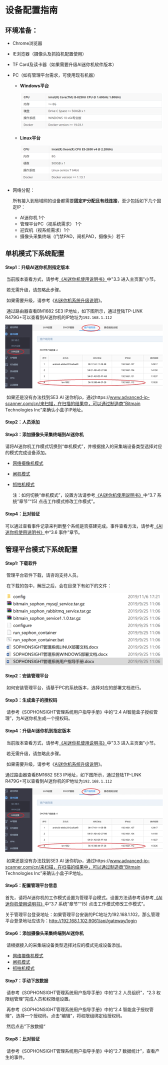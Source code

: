 # 设备配置指南

## 环境准备：

- Chrome浏览器

- IE浏览器（摄像头及抓拍机配置使用）

- TF Card及读卡器（如果需要升级AI迷你机软件版本）

- PC（如有管理平台需求，可使用现有机器）

  - **Windows平台**

    ![1573119377134](../../../../imgs/V2R3C01_1573119377134.png)

  - **Linux平台**

    ![1573119509865](../../../../imgs/V2R3C01_1573119509865.png)

- 网络分配：

  所有接入到局域网的设备都需要**固定IP分配且有线连接**，至少包括如下几个固定IP：

  - AI迷你机 1个
  - 管理平台PC（视系统需求） 1个
  - 迎宾机（视系统需求）1个
  - 摄像头采集终端（门禁PAD，闸机PAD，摄像头）若干

## 单机模式下系统配置

#### 	Step1：升级AI迷你机到指定版本

​	当前版本查看方式，请参考[《AI迷你机使用说明书》](../../../../../AIBOX/zh/V2R3C01/api-lie-biao/SE3-AI-Mini-ji-shuo-ming-shu/README.md)中"3.3 进入主页面"小节。

​	若无需升级，请忽略此步骤。

​	如果需要升级，请参考《[AI迷你机系统升级说明](../../../../../AIBOX/zh/V2R3C01/api-lie-biao/3.ke-hu-zhi-chi/3.update_support/README.md)》。

​	通过路由器查看BM1682 SE3 IP地址，如下图所示，通过登陆TP-LINK R479G+可以查看到AI迷你机的IP地址为`192.168.1.112`

![](../../../../imgs/wps2.jpg) 

​     如果还是没有办法找到SE3 AI 迷你机ip，通过https://www.advanced-ip-scanner.com/cn/来扫描，在扫描的结果中，可以通过制造商“Bitmain Technologies Inc”来确认小盒子IP地址。

#### 	Step2：人员添加

#### 	Step3：添加摄像头采集终端到AI迷你机

​	请将AI迷你机工作模式切换到“单机模式”，并根据接入的采集端设备类型选择对应的模式完成设备添加。

- [网络摄像机模式](wang-luo-she-xiang-ji-mo-shi/README.md)

- [闸机模式](zha-ji-mo-shi/README.md)

- [抓拍机模式](zhua-pai-ji-mo-shi/README.md)

  注：如何切换“单机模式”，设置方法请参考[《AI迷你机使用说明书》](../../../../../AIBOX/zh/V2R3C01/api-lie-biao/SE3-AI-Mini-ji-shuo-ming-shu/README.md)中“3.7 系统”章节”“(5) 点击工作模式修改工作模式”。

#### Step4：比对验证

​	可以通过查看事件记录来判断整个系统是否搭建完成。事件查看方法，请参考[《AI迷你机使用说明书》](../../../../../AIBOX/zh/V2R3C01/api-lie-biao/SE3-AI-Mini-ji-shuo-ming-shu/README.md)中“3.6 事件”章节。

## 管理平台模式下系统配置

#### Step1: 下载软件

​	管理平台软件下载，请咨询支持人员。

​	在下载的包中，解压之后，会在目录下有如下的文件：

![1573035147435](../../../../imgs/V2R3C01_1573035147435.png)

#### Step2：安装管理平台

​	如何安装管理平台，请基于PC的系统版本，选择对应的部署文档进行。

#### Step3：生成盒子的授权码

​	请参考《SOPHONSIGHT管理系统用户指导手册》中的“2.4 AI智能盒子授权管理”，为AI迷你机生成一个授权码。

#### Step4：升级AI迷你机到指定版本

​	当前版本查看方式，请参考[《AI迷你机使用说明书》](../../../../../AIBOX/zh/V2R3C01/api-lie-biao/SE3-AI-Mini-ji-shuo-ming-shu/README.md)中"3.3 进入主页面"小节。

​	若无需升级，请忽略此步骤。

​	如果需要升级，请参考《[AI迷你机系统升级说明](../../../../../AIBOX/zh/V2R3C01/api-lie-biao/3.ke-hu-zhi-chi/3.update_support/README.md)》。

通过路由器查看BM1682 SE3 IP地址，如下图所示，通过登陆TP-LINK R479G+可以查看到AI迷你机的IP地址为`192.168.1.112`

![](../../../../imgs/wps2.jpg) 

​     如果还是没有办法找到SE3 AI 迷你机ip，通过https://www.advanced-ip-scanner.com/cn/来扫描，在扫描的结果中，可以通过制造商“Bitmain Technologies Inc”来确认小盒子IP地址。

#### Step5：配置管理平台信息

​	首先，请将AI迷你机的工作模式设置为管理平台模式。设置方法请参考请参考[《AI迷你机使用说明书》](../../../../../AIBOX/zh/V2R3C01/api-lie-biao/SE3-AI-Mini-ji-shuo-ming-shu/README.md)中“3.7 系统”章节”“(5) 点击工作模式修改工作模式”。

​    关于管理平台登录地址：如果管理平台安装的PC地址为192.168.1.102，那么管理平台登录地址应该为：http://192.168.1.102:9061/api/gateway/login

#### Step6：添加摄像头采集终端到AI迷你机

​	请根据接入的采集端设备类型选择对应的模式完成设备添加。

- [网络摄像机模式](wang-luo-she-xiang-ji-mo-shi/README.md)
- [闸机模式](zha-ji-mo-shi/README.md)
- [抓拍机模式](zhua-pai-ji-mo-shi/README.md)

#### Step7：手动下放数据

​	请参考《SOPHONSIGHT管理系统用户指导手册》中的“2.2 人员组织”，“2.3 权限组管理”完成人员和权限组设置。

​	再参考《SOPHONSIGHT管理系统用户指导手册》中的“2.4 智能盒子授权管理“，选择一个授权码，点击“编辑”，将权限组绑定给授权码。

​	然后点击”下放数据“

#### Step8：比对验证

​	请参考《SOPHONSIGHT管理系统用户指导手册》中的“2.7 数据统计”，查看产生的事件。